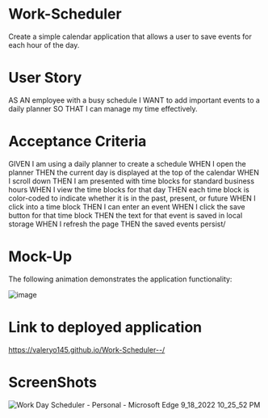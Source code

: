 # Work-Scheduler

Create a simple calendar application that allows a user to save events for each hour of the day.

# User Story

AS AN employee with a busy schedule
I WANT to add important events to a daily planner
SO THAT I can manage my time effectively.

# Acceptance Criteria

GIVEN I am using a daily planner to create a schedule
WHEN I open the planner
THEN the current day is displayed at the top of the calendar
WHEN I scroll down
THEN I am presented with time blocks for standard business hours
WHEN I view the time blocks for that day
THEN each time block is color-coded to indicate whether it is in the past, present, or future
WHEN I click into a time block
THEN I can enter an event
WHEN I click the save button for that time block
THEN the text for that event is saved in local storage
WHEN I refresh the page
THEN the saved events persist/

# Mock-Up

The following animation demonstrates the application functionality:

![image](https://user-images.githubusercontent.com/110436164/190948461-5efb8a22-646e-45f5-9198-09dab5f711e1.png)

# Link to deployed application
https://valeryo145.github.io/Work-Scheduler--/
# ScreenShots

![Work Day Scheduler - Personal - Microsoft​ Edge 9_18_2022 10_25_52 PM](https://user-images.githubusercontent.com/110436164/190949752-b791690d-61a6-4a26-a8e7-4b123e765e9f.png)

